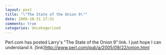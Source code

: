```yaml
---
layout: post
title: "\"The State of the Onion 9\""
date: 2009-10-31 17:51
comments: true
categories: Uncategorized
---
```

Perl.com has posted Larry's "The State of the Onion 9":link. I just hope I can understand it.
[link]http://www.perl.com/pub/a/2005/09/22/onion.html
